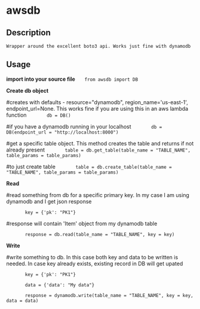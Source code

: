 # awsdb

## Description

	Wrapper around the excellent boto3 api. Works just fine with dynamodb
 
## Usage

**import into your source file**
`	from awsdb import DB`
	
**Create db object**

\#creates with defaults - resource="dynamodb", region_name='us-east-1', endpoint_url=None. This works fine if you are using this in an aws lambda function
`		db = DB()`
	
\#if you have a dynamodb running in your localhost
`		db = DB(endpoint_url = "http://localhost:8000")`
	
\#get a specific table object. This method creates the table and returns if not already present
`		table = db.get_table(table_name = "TABLE_NAME", table_params = table_params)`

\#to just create table
`		table = db.create_table(table_name = "TABLE_NAME", table_params = table_params)`
	
**Read**

\#read something from db for a specific primary key. In my case I am using dynamodb and I get json response

`		key = {'pk': "PK1"}`

\#response will contain 'Item' object from my dynamodb table

`		response = db.read(table_name = "TABLE_NAME", key = key)`
	
**Write**

\#write something to db. In this case both key and data to be written is needed. In case key already exists, existing record in DB will get upated

`		key = {'pk': "PK1"}`

`		data = {'data': "My data"}`

`		response = dynamodb.write(table_name = "TABLE_NAME", key = key, data = data)`

